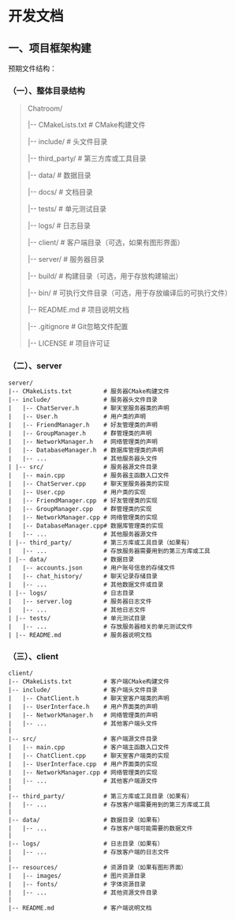 # 开发文档

## 一、项目框架构建

预期文件结构：

### （一）、整体目录结构

> Chatroom/
>
> |-- CMakeLists.txt     # CMake构建文件
>
> |-- include/                # 头文件目录
>
> |-- third_party/          # 第三方库或工具目录
>
> |-- data/                    # 数据目录
>
> |-- docs/                   # 文档目录
>
> |-- tests/                   # 单元测试目录
>
> |-- logs/                    # 日志目录
>
> |-- client/                  # 客户端目录（可选，如果有图形界面）
>
> |-- server/                # 服务器目录
>
> |-- build/                  # 构建目录（可选，用于存放构建输出） 
>
> |-- bin/                     # 可执行文件目录（可选，用于存放编译后的可执行文件） 
>
> |-- README.md      # 项目说明文档 
>
> |-- .gitignore           # Git忽略文件配置 
>
> |-- LICENSE            # 项目许可证

### （二）、server

```
server/ 
|-- CMakeLists.txt         # 服务器CMake构建文件 
|-- include/               # 服务器头文件目录 
|   |-- ChatServer.h       # 聊天室服务器类的声明 
|   |-- User.h             # 用户类的声明 
|   |-- FriendManager.h    # 好友管理类的声明 
|   |-- GroupManager.h     # 群管理类的声明 
|   |-- NetworkManager.h   # 网络管理类的声明 
|   |-- DatabaseManager.h  # 数据库管理类的声明 
|   |-- ...                # 其他服务器头文件 
| |-- src/                 # 服务器源文件目录 
|   |-- main.cpp           # 服务器主函数入口文件 
|   |-- ChatServer.cpp     # 聊天室服务器类的实现 
|   |-- User.cpp           # 用户类的实现 
|   |-- FriendManager.cpp  # 好友管理类的实现 
|   |-- GroupManager.cpp   # 群管理类的实现 
|   |-- NetworkManager.cpp # 网络管理类的实现 
|   |-- DatabaseManager.cpp# 数据库管理类的实现 
|   |-- ...                # 其他服务器源文件 
| |-- third_party/         # 第三方库或工具目录（如果有） 
|   |-- ...                # 存放服务器需要用到的第三方库或工具 
| |-- data/                # 数据目录 
|   |-- accounts.json      # 用户账号信息的存储文件 
|   |-- chat_history/      # 聊天记录存储目录 
|   |-- ...                # 其他数据文件或目录 
| |-- logs/                # 日志目录 
|   |-- server.log         # 服务器日志文件 
|   |-- ...                # 其他日志文件 
| |-- tests/               # 单元测试目录 
|   |-- ...                # 存放服务器相关的单元测试文件 
| |-- README.md            # 服务器说明文档
```



### （三）、client

```
client/
|-- CMakeLists.txt         # 客户端CMake构建文件
|-- include/               # 客户端头文件目录
|   |-- ChatClient.h       # 聊天室客户端类的声明
|   |-- UserInterface.h    # 用户界面类的声明
|   |-- NetworkManager.h   # 网络管理类的声明
|   |-- ...                # 其他客户端头文件
|
|-- src/                   # 客户端源文件目录
|   |-- main.cpp           # 客户端主函数入口文件
|   |-- ChatClient.cpp     # 聊天室客户端类的实现
|   |-- UserInterface.cpp  # 用户界面类的实现
|   |-- NetworkManager.cpp # 网络管理类的实现
|   |-- ...                # 其他客户端源文件
|
|-- third_party/           # 第三方库或工具目录（如果有）
|   |-- ...                # 存放客户端需要用到的第三方库或工具
|
|-- data/                  # 数据目录（如果有）
|   |-- ...                # 存放客户端可能需要的数据文件
|
|-- logs/                  # 日志目录（如果有）
|   |-- ...                # 存放客户端的日志文件
|
|-- resources/             # 资源目录（如果有图形界面）
|   |-- images/            # 图片资源目录
|   |-- fonts/             # 字体资源目录
|   |-- ...                # 其他资源文件目录
|
|-- README.md              # 客户端说明文档
```

